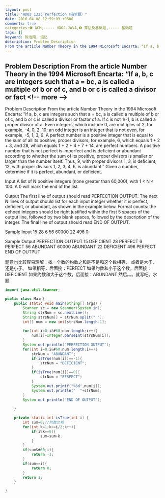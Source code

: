 ```yaml
---
layout: post
title: "HDOJ 1323 Perfection（简单题）"
date: 2016-04-08 12:59:09 +0800
comments: true
categories:❶ ACM,----- HDOJ-JAVA,❺ 算法及基础题,----- 基础题
tags: []
keyword: 陈浩翔, 谙忆
description: Problem Description 
From the article Number Theory in the 1994 Microsoft Encarta: “If a, b, c are integers such that a = bc, a is called a multiple of b or of c, and b or c is called a divisor or fact 
---
```



Problem Description 
From the article Number Theory in the 1994 Microsoft Encarta: “If a, b, c are integers such that a = bc, a is called a multiple of b or of c, and b or c is called a divisor or fact
&#60;!-- more --&#62;
----------

Problem Description
From the article Number Theory in the 1994 Microsoft Encarta: "If a, b, c are integers such that a = bc, a is called a multiple of b or of c, and b or c is called a divisor or factor of a. If c is not 1/-1, b is called a proper divisor of a. Even integers, which include 0, are multiples of 2, for example, -4, 0, 2, 10; an odd integer is an integer that is not even, for example, -5, 1, 3, 9. A perfect number is a positive integer that is equal to the sum of all its positive, proper divisors; for example, 6, which equals 1 + 2 + 3, and 28, which equals 1 + 2 + 4 + 7 + 14, are perfect numbers. A positive number that is not perfect is imperfect and is deficient or abundant according to whether the sum of its positive, proper divisors is smaller or larger than the number itself. Thus, 9, with proper divisors 1, 3, is deficient; 12, with proper divisors 1, 2, 3, 4, 6, is abundant." 
Given a number, determine if it is perfect, abundant, or deficient. 

 

Input
A list of N positive integers (none greater than 60,000), with 1 &#60; N &#60; 100. A 0 will mark the end of the list.

 

Output
The first line of output should read PERFECTION OUTPUT. The next N lines of output should list for each input integer whether it is perfect, deficient, or abundant, as shown in the example below. Format counts: the echoed integers should be right justified within the first 5 spaces of the output line, followed by two blank spaces, followed by the description of the integer. The final line of output should read END OF OUTPUT.

 

Sample Input
15 28 6 56 60000 22 496 0
 

Sample Output
PERFECTION OUTPUT
   15  DEFICIENT
   28  PERFECT
    6  PERFECT
   56  ABUNDANT
60000  ABUNDANT
   22  DEFICIENT
  496  PERFECT
END OF OUTPUT


题意也比较容易理解：找一个数的约数之和是不是和这个数相等，
或者是大于，还是小于。
如果相等，后面接：PERFECT
如果约数和小于这个数，后面接：DEFICIENT
如果约数和大于这个数，后面接：ABUNDANT
然后。。。就写吧。水题

```java
import java.util.Scanner;

public class Main{
	public static void main(String[] args) {
		Scanner sc = new Scanner(System.in);
		String strNum = sc.nextLine();
		String strsNum[] = strNum.split(" ");
		int[] num = new int[strsNum.length-1];
		
		for(int i=0;i&#60;num.length;i++){
			num[i]=Integer.parseInt(strsNum[i]);
		}
		System.out.println("PERFECTION OUTPUT");
		for(int i=0;i&#60;num.length;i++){
			strNum = "ABUNDANT";
			if(isTrue(num[i])==-1){
				strNum = "DEFICIENT";
			}
			if(isTrue(num[i])==0){
				strNum = "PERFECT";
			}
			System.out.printf("%5d",num[i]);
			System.out.println("  "+strNum);
		}
		System.out.println("END OF OUTPUT");
		
	}

	private static int isTrue(int i) {
		int sum=0;//约数之和
		for(int k=1;k>=i/2;k++){
			if(i%k==0){
				sum=sum+k;
			}
		}
		if(sum&#60;i){
			return -1;
		}
		if(sum==i){
			return 0;
		}
		return 1;
	}

}

```